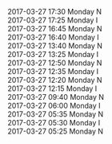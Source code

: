 2017-03-27 17:30 Monday  N  
2017-03-27 17:25 Monday  I  
2017-03-27 16:45 Monday  N  
2017-03-27 16:40 Monday  I  
2017-03-27 13:40 Monday  N  
2017-03-27 13:25 Monday  I  
2017-03-27 12:50 Monday  N  
2017-03-27 12:35 Monday  I  
2017-03-27 12:20 Monday  N  
2017-03-27 12:15 Monday  I  
2017-03-27 09:40 Monday  N  
2017-03-27 06:00 Monday  I  
2017-03-27 05:35 Monday  N  
2017-03-27 05:30 Monday  I  
2017-03-27 05:25 Monday  N  
